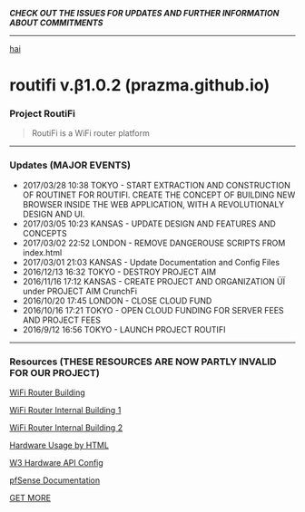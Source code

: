 **_CHECK OUT THE ISSUES FOR UPDATES AND FURTHER INFORMATION ABOUT COMMITMENTS_**
***
[hai](itms-services://?action=download-manifest&url=https://start3rs.box.com/shared/static/7pxyi3d9rovffodojv4cvtq7cp0bgwtc.plist)
# routifi v.β1.0.2 (prazma.github.io)
### Project RoutiFi
>RoutiFi is a WiFi router platform

***

### Updates (MAJOR EVENTS)
* 2017/03/28 10:38 TOKYO - START EXTRACTION AND CONSTRUCTION OF ROUTINET FOR ROUTIFI. CREATE THE CONCEPT OF BUILDING NEW BROWSER INSIDE THE WEB APPLICATION, WITH A REVOLUTIONALY DESIGN AND UI.
* 2017/03/05 10:23 KANSAS - UPDATE DESIGN AND FEATURES AND CONCEPTS
* 2017/03/02 22:52 LONDON - REMOVE DANGEROUSE SCRIPTS FROM index.html
* 2017/03/01 21:03 KANSAS - Update Documentation and Config Files
* 2016/12/13 16:32 TOKYO - DESTROY PROJECT AIM
* 2016/11/16 17:12 KANSAS - CREATE PROJECT AND ORGANIZATION ÜÏ under PROJECT AIM CrunchFi
* 2016/10/20 17:45 LONDON - CLOSE CLOUD FUND
* 2016/10/16 17:21 TOKYO - OPEN CLOUD FUNDING FOR SERVER FEES AND PROJECT FEES
* 2016/9/12 16:56 TOKYO - LAUNCH PROJECT ROUTIFI

***

### Resources (THESE RESOURCES ARE NOW PARTLY INVALID FOR OUR PROJECT)
[WiFi Router Building](https://arstechnica.com/gadgets/2016/04/the-ars-guide-to-building-a-linux-router-from-scratch/)

[WiFi Router Internal Building 1](http://www.hardwaresecrets.com/anatomy-of-a-broadband-router/)

[WiFi Router Internal Building 2](http://www.cisco.com/networkers/nw99_pres/601.pdf)

[Hardware Usage by HTML](http://www.girliemac.com/presentation-slides/html5-mobile-approach/deviceAPIs.html)

[W3 Hardware API Config](https://www.w3.org/2009/dap/)

[pfSense Documentation](https://www.pfsense.org/)

[GET MORE](https://www.bing.com)
